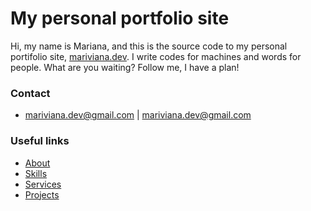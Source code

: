 # My personal portfolio site
Hi, my name is Mariana, and this is the source code to my personal portifolio site, [mariviana.dev](https://mariviana.dev). I write codes for machines and words for people. What are you waiting? Follow me, I have a plan!

### Contact
- <mariviana.dev@gmail.com> | [mariviana.dev@gmail.com](https://mariviana.dev/#contato)

### Useful links
- [About](https://mariviana.dev/#about)
- [Skills](https://mariviana.dev/#skills)
- [Services](https://mariviana.dev/#services)
- [Projects](https://mariviana.dev/#projects)
